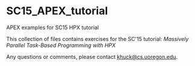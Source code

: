 # SC15_APEX_tutorial
APEX examples for SC15 HPX tutorial

This collection of files contains exercises for the SC'15 tutorial:
*Massively Parallel Task-Based Programming with HPX*

Any questions or comments, please contact khuck@cs.uoregon.edu.
